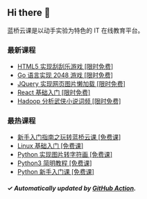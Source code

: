 ## Hi there 👋

蓝桥云课是以动手实验为特色的 IT 在线教育平台。

### 最新课程

<!-- LATEST:START -->
- [HTML5 实现刮刮乐游戏 [限时免费]](https://www.lanqiao.cn/courses/133/)
- [Go 语言实现 2048 游戏 [限时免费]](https://www.lanqiao.cn/courses/42/)
- [JQuery 实现网页图片懒加载 [限时免费]](https://www.lanqiao.cn/courses/2675/)
- [React 基础入门 [限时免费]](https://www.lanqiao.cn/courses/1275/)
- [Hadoop 分析武侠小说词频 [限时免费]](https://www.lanqiao.cn/courses/40/)
<!-- LATEST:END -->

### 最热课程

<!-- HOTEST:START -->
- [新手入门指南之玩转蓝桥云课 [免费课]](https://www.lanqiao.cn/courses/63/)
- [Linux 基础入门 [免费课]](https://www.lanqiao.cn/courses/1/)
- [Python 实现图片转字符画 [免费课]](https://www.lanqiao.cn/courses/370/)
- [Python3 简明教程 [免费课]](https://www.lanqiao.cn/courses/596/)
- [Python 新手入门课 [免费课]](https://www.lanqiao.cn/courses/1330/)
<!-- HOTEST:END -->

##### ✓ Automatically updated by [GitHub Action](https://github.com/lanqiao-courses/.github/actions/workflows/update.yml).

